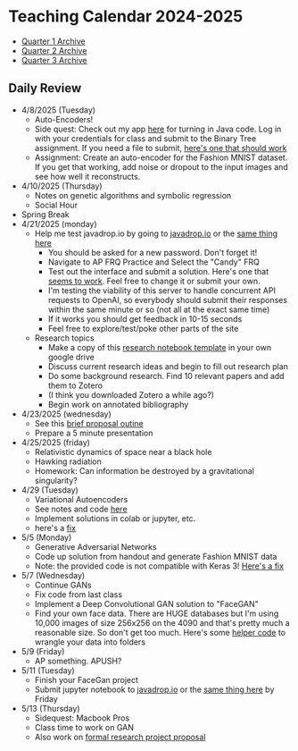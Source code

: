 # Teaching Calendar 2024-2025
- [Quarter 1 Archive](./calendar-q1.md)
- [Quarter 2 Archive](./calendar-q2.md)
- [Quarter 3 Archive](./calendar-q3.md)

## Daily Review

- 4/8/2025 (Tuesday)
	- Auto-Encoders!
	- Side quest: Check out my app [here](https://javadrop-io-019d03a56736.herokuapp.com/) for turning in Java code. Log in with your credentials for class and submit to the Binary Tree assignment. If you need a file to
	submit, [here's one that should work](./lessons/BinaryTree.java)
	- Assignment: Create an auto-encoder for the Fashion MNIST dataset. If you get that working, add noise or dropout to the input images and see how well it reconstructs.
- 4/10/2025 (Thursday)
	- Notes on genetic algorithms and symbolic regression
	- Social Hour
- Spring Break
- 4/21/2025 (monday)
	- Help me test javadrop.io by going to [javadrop.io](https://javadrop.io) or the [same thing here](https://javadrop-io-019d03a56736.herokuapp.com/)
		- You should be asked for a new password. Don't forget it!
		- Navigate to AP FRQ Practice and Select the "Candy" FRQ
		- Test out the interface and submit a solution. Here's one that [seems to work](./data/candy.java). Feel free to change it or submit your own.
		- I'm testing the viability of this server to handle concurrent API requests to OpenAI, so everybody should submit their responses within the same minute or so (not all at the exact same time)
		- If it works you should get feedback in 10-15 seconds
		- Feel free to explore/test/poke other parts of the site
	- Research topics
		- Make a copy of this [research notebook template](https://docs.google.com/document/d/1UD34tMp1_cLMyS2Az31QycqwaJ3ZLyUson_-5buWuxw/edit?usp=sharing) in your own google drive
		- Discuss current research ideas and begin to fill out research plan
		- Do some background research. Find 10 relevant papers and add them to Zotero
		- (I think you downloaded Zotero a while ago?)
		- Begin work on annotated bibliography
- 4/23/2025 (wednesday)
    - See this [brief proposal outine](./proposal.md)
    - Prepare a 5 minute presentation
- 4/25/2025 (friday)
    - Relativistic dynamics of space near a black hole
    - Hawking radiation
    - Homework: Can information be destroyed by a gravitational singularity?
- 4/29 (Tuesday)
    - Variational Autoencoders
    - See notes and code [here](./lessons/vaes.pdf)
    - Implement solutions in colab or jupyter, etc.
    - here's a [fix](vae-fix.txt)
- 5/5 (Monday)
    - Generative Adversarial Networks
    - Code up solution from handout and generate Fashion MNIST data
    - Note: the provided code is not compatible with Keras 3! [Here's a fix](gan-fix.md)
- 5/7 (Wednesday)
    - Continue GANs
    - Fix code from last class
    - Implement a Deep Convolutional GAN solution to "FaceGAN"
    - Find your own face data. There are HUGE databases but I'm using 10,000 images of size 256x256 on the 4090 and that's pretty much a reasonable size. So don't get too much. Here's some [helper code](./lessons/faces_process.md) to wrangle your data into folders
- 5/9 (Friday)
    - AP something. APUSH?
- 5/11 (Tuesday)
    - Finish your FaceGan project
    - Submit jupyter notebook to [javadrop.io](https://javadrop.io) or the [same thing here](https://javadrop-io-019d03a56736.herokuapp.com/) by Friday
- 5/13 (Thursday)
    - Sidequest: Macbook Pros
    - Class time to work on GAN
    - Also work on [formal research project proposal](../ML/proposal-written.md)